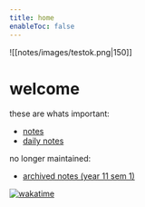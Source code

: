 ```yaml
---
title: home
enableToc: false
---
```


![[notes/images/testok.png|150]]

# welcome
these are whats important:
- [notes](notes/AE/notes.md)
- [daily notes](notes/daily/daily.md)

no longer maintained:
- [archived notes (year 11 sem 1)](notes/archive/notes.md)

[![wakatime](https://wakatime.com/badge/user/b65ff2bb-2c99-4a9e-ba58-6fa37f4d6a81/project/7659d733-2856-48c4-b99c-39cea2f9c356.svg)](https://wakatime.com/badge/user/b65ff2bb-2c99-4a9e-ba58-6fa37f4d6a81/project/7659d733-2856-48c4-b99c-39cea2f9c356?style=for-the-badge)